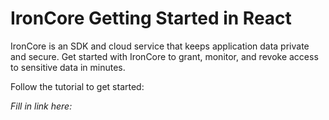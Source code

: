 # IronCore Getting Started in React

IronCore is an SDK and cloud service that keeps application data private and secure. Get started with IronCore to grant, monitor, and revoke access to sensitive data in minutes.

Follow the tutorial to get started:

_Fill in link here:_
